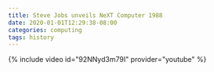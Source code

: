 ```yaml
---
title: Steve Jobs unveils NeXT Computer 1988
date: 2020-01-01T12:29:38-08:00
categories: computing 
tags: history
---
```


{% include video id="92NNyd3m79I" provider="youtube" %}
